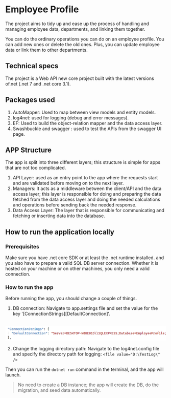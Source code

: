 # Employee Profile


The project aims to tidy up and ease up the process of handling and managing employee data, departments, and linking them together.


You can do the ordinary operations you can do on an employee profile. You can add new ones or delete the old ones. Plus, you can update employee data or link them to other departments.


## Technical specs


The project is a Web API new core project built with the latest versions of.net (.net 7 and .net core 3.1).


## Packages used


1. AutoMapper: Used to map between view models and entity models.
2. log4net: used for logging (debug and error messages).
3. EF: Used to build the object-relation mapper and the data access layer.
4. Swashbuckle and swagger : used to test the APIs from the swagger UI page.


## APP Structure


The app is split into three different layers; this structure is simple for apps that are not too complicated.


1. API Layer: used as an entry point to the app where the requests start and are validated before moving on to the next layer.
2. Managers: It acts as a middleware between the client/API and the data access layer; this layer is responsible for doing and preparing the data fetched from the data access layer and doing the needed calculations and operations before sending back the needed response.
3. Data Access Layer: The layer that is responsible for communicating and fetching or inserting data into the database.



## How to run the application locally


### Prerequisites


Make sure you have .net core SDK or at least the .net runtime installed.
and you also have to prepare a valid SQL DB server connection. Whether it is hosted on your machine or on other machines, you only need a valid connection.


### How to run the app


Before running the app, you should change a couple of things.


1. DB connection: Navigate to app.settings file and set the value for the key '[ConnectionStrings][DefaultConnection]'.


    ![ConnectionStrings](image-1.png)


2. Change the logging directory path: Navigate to the log4net.config file and specify the directory path for logging: `<file value="D:\TestLog\" />`


Then you can run the `dotnet run` command in the terminal, and the app will launch.


> No need to create a DB instance; the app will create the DB, do the migration, and seed data automatically.